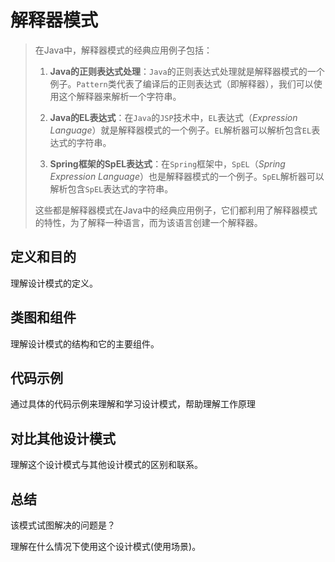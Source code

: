 # 解释器模式

> 在Java中，解释器模式的经典应用例子包括：
>
> 1. **Java的正则表达式处理**：`Java`的正则表达式处理就是解释器模式的一个例子。`Pattern`类代表了编译后的正则表达式（即解释器），我们可以使用这个解释器来解析一个字符串。
>
> 2. **Java的EL表达式**：在`Java`的`JSP`技术中，`EL`表达式（*Expression Language*）就是解释器模式的一个例子。`EL`解析器可以解析包含`EL`表达式的字符串。
>
> 3. **Spring框架的SpEL表达式**：在`Spring`框架中，`SpEL`（*Spring Expression Language*）也是解释器模式的一个例子。`SpEL`解析器可以解析包含`SpEL`表达式的字符串。
>
> 这些都是解释器模式在Java中的经典应用例子，它们都利用了解释器模式的特性，为了解释一种语言，而为该语言创建一个解释器。

## 定义和目的

理解设计模式的定义。

## 类图和组件

理解设计模式的结构和它的主要组件。

## 代码示例

通过具体的代码示例来理解和学习设计模式，帮助理解工作原理

## 对比其他设计模式

理解这个设计模式与其他设计模式的区别和联系。

## 总结

该模式试图解决的问题是？

理解在什么情况下使用这个设计模式(使用场景)。

